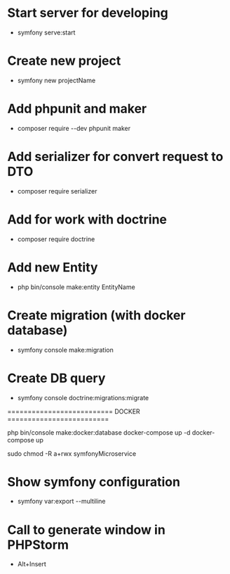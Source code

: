 # Start server for developing
- symfony serve:start

# Create new project
- symfony new projectName
# Add phpunit and maker
- composer require --dev phpunit maker
# Add serializer for convert request to DTO
- composer require serializer
# Add for work with doctrine
- composer require doctrine
# Add new Entity
- php bin/console make:entity EntityName
# Create migration (with docker database)
- symfony console make:migration
# Create DB query
- symfony console doctrine:migrations:migrate

========================== DOCKER =========================

php bin/console make:docker:database
docker-compose up -d
docker-compose up

sudo chmod -R a+rwx symfonyMicroservice


# Show symfony configuration
- symfony var:export --multiline
# Call to generate window in PHPStorm
- Alt+Insert